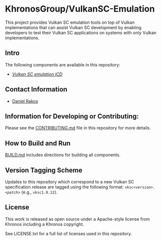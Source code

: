 # KhronosGroup/VulkanSC-Emulation

This project provides Vulkan SC emulation tools on top of Vulkan implementations that can assist Vulkan SC development by enabling developers to test their Vulkan SC applications on systems with only Vulkan implementations.

## Intro

The following components are available in this repository:

- [*Vulkan SC emulation ICD*](icd/)

## Contact Information
* [Daniel Rakos](mailto:daniel.rakos@rastergrid.com)

## Information for Developing or Contributing:

Please see the [CONTRIBUTING.md](CONTRIBUTING.md) file in this repository for more details.

## How to Build and Run

[BUILD.md](BUILD.md) includes directions for building all components.

## Version Tagging Scheme

Updates to this repository which correspond to a new Vulkan SC specification release are tagged using the following format: `vksc<`_`version`_`>.<`_`patch`_`>` (e.g., `vksc1.0.12`).

## License
This work is released as open source under a Apache-style license from Khronos including a Khronos copyright.

See LICENSE.txt for a full list of licenses used in this repository.
